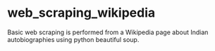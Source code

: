 # web_scraping_wikipedia
Basic web scraping is performed from a Wikipedia page about Indian autobiographies using python beautiful soup. 
